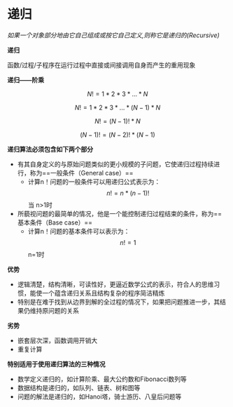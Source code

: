 # 递归

*如果一个对象部分地由它自己组成或按它自己定义,则称它是递归的(Recursive)*

**递归**

函数/过程/子程序在运行过程中直接或间接调用自身而产生的重用现象

**递归——阶乘**

$$N! = 1 * 2 * 3 *...* N$$

$$N! = 1 * 2 * 3 *...*(N-1) * N$$

$$N! = (N - 1)! * N$$

$$(N - 1)! = (N - 2)! * (N - 1)$$

**递归算法必须包含如下两个部分**

- 有其自身定义的与原始问题类似的更小规模的子问题，它使递归过程持续进行，称为==一般条件（General case）==
  - 计算n！问题的一般条件可以用递归公式表示为： $$n! = n * (n-1)!$$ 当 n>1时
- 所藐视问题的最简单的情况，他是一个能控制递归过程结束的条件，称为==基本条件（Base case）==
  - 计算n！问题的基本条件可以表示为：$$n! = 1$$ n=1时



**优势**

- 逻辑清楚，结构清晰，可读性好，更逼近数学公式的表示，符合人的思维习惯，能使一个蕴含递归关系且结构复杂的程序简洁精炼
- 特别是在难于找到从边界到解的全过程的情况下，如果把问题推进一步，其结果仍维持原问题的关系

**劣势**

- 嵌套层次深，函数调用开销大
- 重复计算

**特别适用于使用递归算法的三种情况**

- 数学定义递归的，如计算阶乘、最大公约数和Fibonacci数列等
- 数据结构是递归的，如队列、链表、树和图等
- 问题的解法是递归的，如Hanoi塔，骑士游历、八皇后问题等

